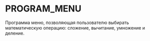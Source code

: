 # PROGRAM_MENU
Программа меню, позволяющая пользователю выбирать математическую операцию: сложение, вычитание, умножение и деление.
